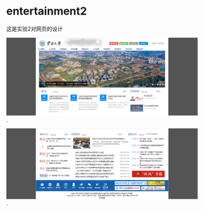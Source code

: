 # entertainment2
这是实验2对网页的设计

![效果图1：](https://github.com/messi0087/entertainment2/blob/master/效果图1.png).

![效果图2：](https://github.com/messi0087/entertainment2/blob/master/效果图2.png).
